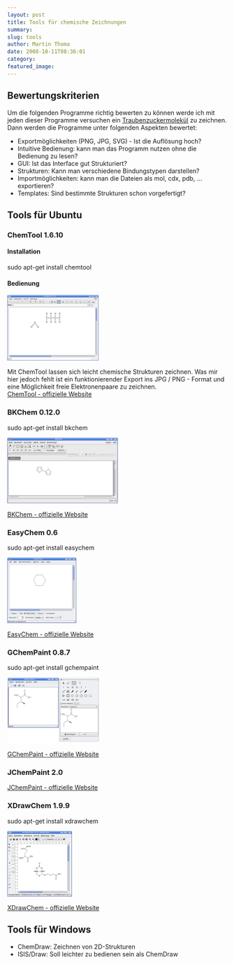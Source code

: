 ```yaml
---
layout: post
title: Tools für chemische Zeichnungen
summary:
slug: tools
author: Martin Thoma
date: 2008-10-11T08:36:01
category:
featured_image:
---
```

<h2>Bewertungskriterien</h2>
<p>Um die folgenden Programme richtig bewerten zu können werde ich mit jeden dieser Programme versuchen ein <a href="http://upload.wikimedia.org/wikipedia/commons/0/06/DL-Glucose.svg">Traubenzuckermolekül</a> zu zeichnen. Dann werden die Programme unter folgenden Aspekten bewertet:</p>
<ul>
    <li>Exportmöglichkeiten (PNG, JPG, SVG) - Ist die Auflösung hoch?</li>
    <li>Intuitive Bedienung: kann man das Programm nutzen ohne die Bedienung zu lesen?</li>
    <li>GUI: Ist das Interface gut Strukturiert?</li>
    <li>Strukturen: Kann man verschiedene Bindungstypen darstellen?</li>
    <li>Importmöglichkeiten: kann man die Dateien als mol, cdx, pdb, ... exportieren?</li>
    <li>Templates: Sind bestimmte Strukturen schon vorgefertigt?</li>
</ul>

<h2>Tools für Ubuntu</h2>
<h3>ChemTool 1.6.10</h3>
<h4>Installation</h4>
<p class="code">sudo apt-get install chemtool</p>
<h4>Bedienung</h4>
<a href="bilder/chemtool.png" rel="lightbox" title="ChemTool"><img src="bilder/chemtool_t.png" alt="ChemTool" class="bordered"/></a>

<p>Mit ChemTool lassen sich leicht chemische Strukturen zeichnen. Was mir hier jedoch fehlt ist ein funktionierender Export ins JPG / PNG - Format und eine Möglichkeit freie Elektronenpaare zu zeichnen.<br/>
<a href="http://ruby.chemie.uni-freiburg.de/~martin/chemtool/chemtool.html">ChemTool - offizielle Website</a></p>
<h3>BKChem 0.12.0</h3>
<p class="code">sudo apt-get install bkchem</p>
<a href="bilder/bkchem.png" rel="lightbox" title="BKChem 0.12.0"><img src="bilder/bkchem_t.png" alt="BKChem" class="bordered"/></a>

<p><a href="http://bkchem.zirael.org/index.html">BKChem - offizielle Website</a></p>
<h3>EasyChem 0.6</h3>
<p class="code">sudo apt-get install easychem</p>
<a href="bilder/easychem.png" rel="lightbox" title="EasyChem"><img src="bilder/easychem_t.png" alt="EasyChem" class="bordered"/></a>

<p><a href="http://easychem.sourceforge.net/">EasyChem - offizielle Website</a></p>
<h3>GChemPaint 0.8.7</h3>
<p class="code">sudo apt-get install gchempaint</p>
<a href="bilder/gchempaint.png" rel="lightbox" title="GChemPaint"><img src="bilder/gchempaint_t.png" alt="GChemPaint" class="bordered"/></a>

<p><a href="http://www.nongnu.org/gchempaint/">GChemPaint - offizielle Website</a></p>
<h3>JChemPaint 2.0</h3>
<p><a href="http://almost.cubic.uni-koeln.de/cdk/jcp">JChemPaint - offizielle Website</a></p>
<h3>XDrawChem 1.9.9</h3>
<p class="code">sudo apt-get install xdrawchem</p>
<a href="bilder/xdrawchem.png" rel="lightbox" title="XDrawChem"><img src="bilder/xdrawchem_t.png" alt="XDrawChem" class="bordered"/></a>

<p><a href="http://xdrawchem.sourceforge.net/">XDrawChem - offizielle Website</a></p>
<h2>Tools für Windows</h2>
<ul>
    <li>ChemDraw: Zeichnen von 2D-Strukturen</li>
    <li>ISIS/Draw: Soll leichter zu bedienen sein als ChemDraw</li>
</ul>

<script type="text/javascript" src="js/lightbox.js"></script>
